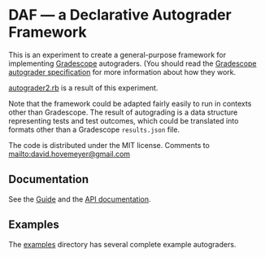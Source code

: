 # DAF — a Declarative Autograder Framework

This is an experiment to create a general-purpose framework for implementing
[Gradescope](https://www.gradescope.com/) autograders.  (You should read
the [Gradescope autograder specification](https://gradescope-autograders.readthedocs.io/en/latest/specs/)
for more information about how they work.

[autograder2.rb](autograder2.rb) is a result of this experiment.

Note that the framework could be adapted fairly easily to run in contexts
other than Gradescope.  The result of autograding is a data structure
representing tests and test outcomes, which could be translated into formats
other than a Gradescope `results.json` file.

The code is distributed under the MIT license.  Comments to <mailto:david.hovemeyer@gmail.com>

## Documentation

See the [Guide](guide.md) and the [API documentation](https://daveho.github.io/declarative-autograder).

## Examples

The [examples](examples) directory has several complete example autograders.
